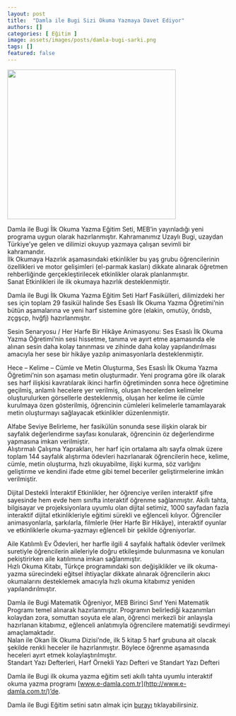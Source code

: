 ```yaml
---
layout: post
title:  "Damla ile Bugi Sizi Okuma Yazmaya Davet Ediyor"
authors: []
categories: [ Eğitim ]
image: assets/images/posts/damla-bugi-sarki.png
tags: []
featured: false
---
```


<img class="wp-image-2034 alignleft" src="wp-content/uploads/2018/09/8697911201644.png" alt="" width="381" height="339" sizes="(max-width: 381px) 100vw, 381px" />

Damla ile Bugi İlk Okuma Yazma Eğitim Seti,  MEB’in yayınladığı yeni programa uygun olarak hazırlanmıştır. Kahramanımız Uzaylı Bugi, uzaydan Türkiye’ye gelen ve dilimizi okuyup yazmaya çalışan sevimli bir kahramandır.  
İlk Okumaya Hazırlık  aşamasındaki etkinlikler bu yaş grubu öğrencilerinin özellikleri ve motor gelişimleri (el-parmak kasları) dikkate alınarak öğretmen rehberliğinde gerçekleştirilecek etkinlikler olarak planlanmıştır.  
Sanat Etkinlikleri  ile ilk okumaya hazırlık desteklenmiştir.  

Damla ile Bugi İlk Okuma Yazma Eğitim Seti Harf Fasikülleri,  dilimizdeki her ses için toplam 29 fasikül halinde Ses Esaslı İlk Okuma Yazma Öğretimi’nin bütün aşamalarına ve yeni harf sistemine göre (elakin, omutüy, örıdsb, zçgşcp, hvğfj) hazırlanmıştır.  

Sesin Senaryosu / Her Harfe Bir Hikâye Animasyonu:  Ses Esaslı İlk Okuma Yazma Öğretimi’nin sesi hissetme, tanıma ve ayırt etme aşamasında ele alınan sesin daha kolay tanınması ve zihinde daha kolay yapılandırılması amacıyla her sese bir hikâye yazılıp animasyonlarla desteklenmiştir.  

Hece – Kelime – Cümle ve Metin Oluşturma,  Ses Esaslı İlk Okuma Yazma Öğretimi’nin son aşaması metin oluşturmadır. Yeni programa göre ilk olarak ses harf ilişkisi kavratılarak ikinci harfin öğretiminden sonra hece öğretimine geçilmiş, anlamlı hecelere yer verilmiş, oluşan hecelerden kelimeler oluşturulurken görsellerle desteklenmiş, oluşan her kelime ile cümle kurulmaya özen gösterilmiş, öğrencinin cümleleri kelimelerle tamamlayarak metin oluşturmayı sağlayacak etkinlikler düzenlenmiştir.  

Alfabe Seviye Belirleme,  her fasikülün sonunda sese ilişkin olarak bir sayfalık değerlendirme sayfası konularak, öğrencinin öz değerlendirme yapmasına imkan verilmiştir.  
Alıştırmalı Çalışma Yaprakları,  her harf için ortalama altı sayfa olmak üzere toplam 144 sayfalık alıştırma ödevleri hazırlanarak öğrencilerin hece, kelime, cümle, metin oluşturma, hızlı okuyabilme, ilişki kurma, söz varlığını geliştirme ve kendini ifade etme gibi temel beceriler geliştirmelerine imkân verilmiştir.  

Dijital Destekli İnteraktif Etkinlikler,  her öğrenciye verilen interaktif şifre sayesinde hem evde hem sınıfta interaktif öğrenme sağlanmıştır. Akıllı tahta, bilgisayar ve projeksiyonlara uyumlu olan dijital setimiz, 1000 sayfadan fazla interaktif dijital etkinlikleriyle eğitimi sürekli ve eğlenceli kılıyor. Öğrenciler animasyonlarla, şarkılarla, filmlerle (Her Harfe Bir Hikâye), interaktif oyunlar ve etkinliklerle okuma-yazmayı eğlenceli bir şekilde öğreniyorlar.  

Aile Katılımlı Ev Ödevleri,  her harfle ilgili 4 sayfalık haftalık ödevler verilmek suretiyle öğrencilerin aileleriyle doğru etkileşimde bulunmasına ve konuları pekiştirirken aile katılımına imkan sağlanmıştır.  
Hızlı Okuma Kitabı, Türkçe programındaki son değişiklikler ve ilk okuma-yazma sürecindeki eğitsel ihtiyaçlar dikkate alınarak öğrencilerin akıcı okumalarını desteklemek amacıyla hızlı okuma kitabımız yeniden yapılandırılmıştır.  

Damla ile Bugi Matematik Öğreniyor,  MEB Birinci Sınıf Yeni Matematik Programı temel alınarak hazırlanmıştır. Programın belirlediği kazanımları kolaydan zora, somuttan soyuta ele alan, öğrenci merkezli bir anlayışla hazırlanan kitabımız, eğlenceli anlatımıyla öğrencilere matematiği sevdirmeyi amaçlamaktadır.  
Nalan ile Okan İlk Okuma Dizisi’nde,  ilk 5 kitap 5 harf grubuna ait olacak şekilde renkli  heceler  ile hazırlanmıştır. Böylece öğrenme aşamasında heceleri ayırt etmek kolaylaştırılmıştır.  
Standart Yazı Defterleri,  Harf Örnekli Yazı Defteri ve Standart Yazı Defteri

Damla ile Bugi ilk okuma yazma eğitim seti akıllı tahta uyumlu interaktif okuma yazma programı  [www.e-damla.com.tr](http://www.e-damla.com.tr/)’de.

Damla ile Bugi Eğitim setini satın almak için  [burayı](https://www.damlayayinevi.com.tr/2018-damla-ile-bugi-ilk-okuma-yazma-egitim-seti)  tıklayabilirsiniz.